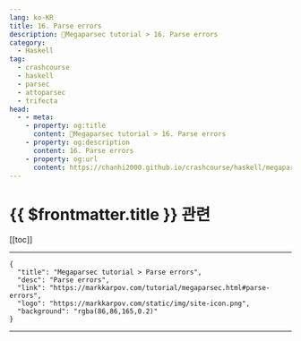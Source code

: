 ```yaml
---
lang: ko-KR
title: 16. Parse errors
description: 🐑Megaparsec tutorial > 16. Parse errors
category:
  - Haskell
tag: 
  - crashcourse
  - haskell
  - parsec
  - attoparsec
  - trifecta
head:
  - - meta:
    - property: og:title
      content: 🐑Megaparsec tutorial > 16. Parse errors
    - property: og:description
      content: 16. Parse errors
    - property: og:url
      content: https://chanhi2000.github.io/crashcourse/haskell/megaparsec/16.html
---
```


# {{ $frontmatter.title }} 관련

[[toc]]

---

```component VPCard
{
  "title": "Megaparsec tutorial > Parse errors",
  "desc": "Parse errors",
  "link": "https://markkarpov.com/tutorial/megaparsec.html#parse-errors",
  "logo": "https://markkarpov.com/static/img/site-icon.png",
  "background": "rgba(86,86,165,0.2)"
}
```

---
